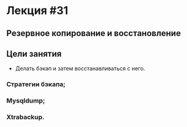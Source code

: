 # Лекция #31

## Резервное копирование и восстановление

## Цели занятия

* Делать бэкап и затем восстанавливаться с него.

### Стратегии бэкапа;
### Mysqldump;
### Xtrabackup.